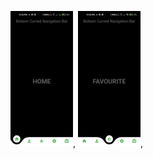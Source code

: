 <img src = "images/img1.jpg" width ="100" heigh = "300">,
<img src = "images/img2.jpg" width ="100" heigh = "300">,

